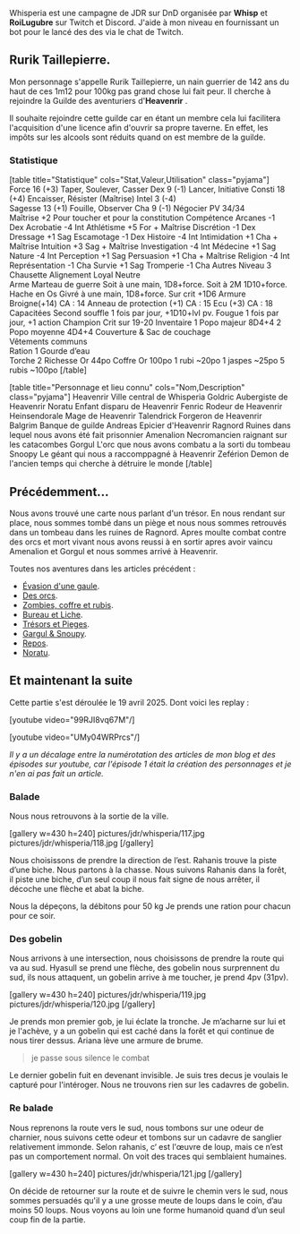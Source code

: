 Whisperia est une campagne de JDR sur DnD organisée par **Whisp** et **RoiLugubre** sur Twitch et Discord. 
J'aide à mon niveau en fournissant un bot pour le lancé des des via le chat de Twitch.

## Rurik Taillepierre.

Mon personnage s'appelle Rurik Taillepierre, un nain guerrier de 142 ans du haut de ces 1m12 pour 100kg pas grand chose lui fait peur. 
Il cherche à rejoindre la Guilde des aventuriers d'__Heavenrir__ .

Il souhaite rejoindre cette guilde car en étant un membre cela
lui facilitera l'acquisition d'une licence afin d'ouvrir sa propre taverne.
En effet, les impôts sur les alcools sont réduits quand on est membre de la guilde.

### Statistique

[table title="Statistique" cols="Stat,Valeur,Utilisation" class="pyjama"]
Force	16 (+3)	Taper, Soulever, Casser
Dex	9 (-1)	Lancer, Initiative
Consti	18 (+4)	Encaisser, Résister (Maîtrise)
Intel	3 (-4)	 
Sagesse	13 (+1)	Fouille, Observer
Cha	9 (-1)	Négocier
PV	34/34	 
Maîtrise	+2	Pour toucher et pour la constitution
Compétence
Arcanes	-1	Dex
Acrobatie	-4	Int	
Athlétisme	+5	For + Maîtrise
Discrétion	-1	Dex	
Dressage	+1	Sag	
Escamotage	-1	Dex	
Histoire	-4	Int	
Intimidation	+1	Cha + Maîtrise
Intuition	+3	Sag + Maîtrise
Investigation	-4	Int
Médecine	+1	Sag
Nature	-4	Int
Perception	+1	Sag
Persuasion	+1	Cha + Maîtrise
Religion	-4	Int
Représentation	-1	Cha
Survie	+1	Sag
Tromperie	-1	Cha
Autres
Niveau	3	Chausette
Alignement	Loyal Neutre	 
Arme	Marteau de guerre	Soit à une main, 1D8+force. Soit à 2M 1D10+force.
	Hache en Os Givré	à une main, 1D8+force. Sur crit +1D6
Armure	Broigne(+14)	CA : 14
	Anneau de protection (+1)	CA : 15
	Ecu (+3)	CA : 18
Capacitées	Second souffle	1 fois par jour, +1D10+lvl pv.
	Fougue	1 fois par jour, +1 action
	Champion	Crit sur 19-20
Inventaire	1 Popo majeur	8D4+4
	2 Popo moyenne	4D4+4
	Couverture & Sac de couchage	 
	Vêtements communs	 
	Ration	1
	Gourde d’eau	 
	Torche	2
Richesse	Or	44po
Coffre	Or	100po
	1 rubi	~20po
	1 jaspes	~25po
	5 rubis	~100po
[/table]

[table title="Personnage et lieu connu" cols="Nom,Description" class="pyjama"]
Heavenrir	Ville central de Whisperia
Goldric	Aubergiste de Heavenrir
Noratu	Enfant disparu de Heavenrir
Fenric	Rodeur de Heavenrir
Heinsendorale	Mage de Heavenrir
Talendrick	Forgeron de Heavenrir
Balgrim	Banque de guilde
Andreas	Epicier d'Heavenrir
Ragnord	Ruines dans lequel nous avons été fait prisonnier
Amenalion	Necromancien raignant sur les catacombes
Gorgul	L'orc que nous avons combatu a la sorti du tombeau
Snoopy	Le géant qui nous a raccomppagné à Heavenrir
Zeférion	Demon de l'ancien temps qui cherche à détruire le monde
[/table]

## Précédemment...

Nous avons trouvé une carte nous parlant d'un trésor. En nous rendant sur place, nous sommes tombé dans un piège
et nous nous sommes retrouvés dans un tombeau dans les ruines de Ragnord. 
Apres moulte combat contre des orcs et mort vivant nous avons reussi à en sortir apres avoir vaincu Amenalion et Gorgul et nous sommes arrivé à Heavenrir.

Toutes nos aventures dans les articles précédent :
* [Évasion d'une gaule](2024/whisperia-1-evasion-d-une-gaule.html). 
* [Des orcs](2024/whisperia-2-orcs-et-chaussette.html). 
* [Zombies, coffre et rubis](2025/whisperia-3-zombis-coffres-rubis.html). 
* [Bureau et Liche](2025/whisperia-4-bureau-liche.html). 
* [Trésors et Pieges](2025/whisperia-5-tresors-pieges.html). 
* [Gargul & Snoupy](2025/whisperia-6-gorgul-snoopy.html). 
* [Repos](2025/whisperia-7-repos.html). 
* [Noratu](2025/whisperia-8-noratu.html). 

## Et maintenant la suite

Cette partie s'est déroulée le 19 avril 2025. Dont voici les replay :

[youtube video="99RJI8vq67M"/]

[youtube video="UMy04WRPrcs"/]

*Il y a un décalage entre la numérotation des articles de mon blog et des épisodes sur youtube, car l'épisode 1 était la création des personnages et je n'en ai pas fait un article.*

### Balade

Nous nous retrouvons à la sortie de la ville. 

[gallery w=430 h=240]
pictures/jdr/whisperia/117.jpg
pictures/jdr/whisperia/118.jpg
[/gallery]

Nous choisissons de prendre la direction de l’est. 
Rahanis trouve la piste d’une biche. Nous partons à la chasse. 
Nous suivons Rahanis dans la forêt, il piste une biche, d’un seul coup il nous fait signe de nous arrêter, il décoche une flèche et abat la biche.

Nous la dépeçons, la débitons pour 50 kg Je prends une ration pour chacun pour ce soir. 

### Des gobelin

Nous arrivons à une intersection, nous choisissons de prendre la route qui va au sud. Hyasull se prend une flèche, des gobelin nous surprennent du sud, ils nous attaquent, un gobelin arrive à me toucher, je prend 4pv (31pv). 

[gallery w=430 h=240]
pictures/jdr/whisperia/119.jpg
pictures/jdr/whisperia/120.jpg
[/gallery]

Je prends mon premier gob, je lui éclate la tronche.  Je m’acharne sur lui et je l'achève, y a un gobelin qui est caché dans la forêt et qui continue de nous tirer dessus. Ariana lève une armure de brume. 

> je passe sous silence le combat

Le dernier gobelin fuit en devenant invisible. Je suis tres decus je voulais le capturé pour l'intéroger. Nous ne trouvons rien sur les cadavres de gobelin. 

### Re balade

Nous reprenons la route vers le sud, nous tombons sur une odeur de charnier, nous suivons cette odeur et tombons sur un cadavre de sanglier relativement immonde.
Selon rahanis, c‘ est l'œuvre de loup, mais ce n’est pas un comportement normal. On voit des traces qui semblaient humaines.

[gallery w=430 h=240]
pictures/jdr/whisperia/121.jpg
[/gallery]

On décide de retourner sur la route et de suivre le chemin vers le sud, nous sommes persuadés qu'il y a une grosse meute de loups dans le coin, d’au moins 50 loups. 
Nous voyons au loin une forme humanoid quand d’un seul coup fin de la partie.
